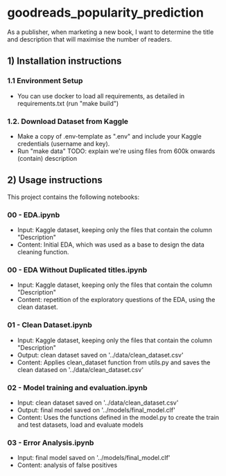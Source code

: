 # goodreads_popularity_prediction

As a publisher, when marketing a new book, I want to determine the title and description that will maximise the number of readers.

## 1) Installation instructions
### 1.1 Environment Setup
- You can use docker to load all requirements, as detailed in requirements.txt (run "make build")

### 1.2. Download Dataset from Kaggle
- Make a copy of .env-template as ".env" and include your Kaggle credentials (username and key).
- Run "make data"
 TODO: explain we're using files from 600k onwards (contain) description


## 2) Usage instructions

This project contains the following notebooks:

### 00 - EDA.ipynb
- Input: Kaggle dataset, keeping only the files that contain the column "Description"
- Content: Initial EDA, which was used as a base to design the data cleaning function.

### 00 - EDA Without Duplicated titles.ipynb
- Input: Kaggle dataset, keeping only the files that contain the column "Description"
- Content: repetition of the exploratory questions of the EDA, using the clean dataset.

### 01 - Clean Dataset.ipynb
- Input: Kaggle dataset, keeping only the files that contain the column "Description"
- Output: clean dataset saved on '../data/clean_dataset.csv'
- Content: Applies clean_dataset function from utils.py and saves the clean datased on '../data/clean_dataset.csv' 

### 02 - Model training and evaluation.ipynb
- Input: clean dataset saved on '../data/clean_dataset.csv'
- Output: final model saved on '../models/final_model.clf'
- Content: Uses the functions defined in the model.py to create the train and test datasets, load and evaluate models

### 03 - Error Analysis.ipynb
- Input: final model saved on '../models/final_model.clf'
- Content: analysis of false positives